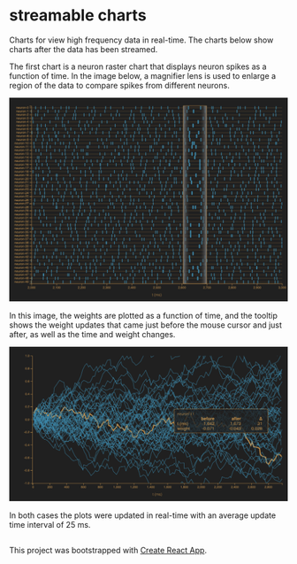 # streamable charts

Charts for view high frequency data in real-time. The charts below show charts after the data has been streamed.

The first chart is a neuron raster chart that displays neuron spikes as a function of time. In the image below, a magnifier lens is used to enlarge a region of the data to compare spikes from different neurons.

![raster-chart](docs/images/raster-magnifier.png)

In this image, the weights are plotted as a function of time, and the tooltip shows the weight updates that came just before the mouse cursor and just after, as well as the time and weight changes.

![scatter-chart](docs/images/scatter.png)  

In both cases the plots were updated in real-time with an average update time interval of 25 ms. 

##

This project was bootstrapped with [Create React App](https://github.com/facebook/create-react-app).